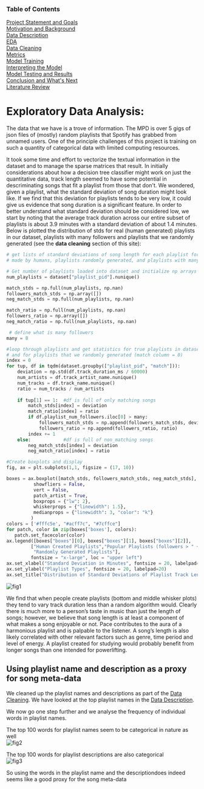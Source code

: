 ### Table of Contents
[Project Statement and Goals](https://tralpha.github.io/spotify-project/project-statement-and-goals.html) <br>
[Motivation and Background](https://tralpha.github.io/spotify-project/motivation-and-background.html) <br>
[Data Description](https://tralpha.github.io/spotify-project/data-description.html) <br>
[EDA](https://tralpha.github.io/spotify-project/eda.html) <br>
[Data Cleaning](https://tralpha.github.io/spotify-project/data-cleaning.html) <br>
[Metrics](https://tralpha.github.io/spotify-project/metrics.html) <br>
[Model Training](https://tralpha.github.io/spotify-project/model-training.html) <br>
[Interpreting the Model](https://tralpha.github.io/spotify-project/interpreting-the-model.html) <br>
[Model Testing and Results](https://tralpha.github.io/spotify-project/model-testing-and-results.html) <br>
[Conclusion and What's Next](https://tralpha.github.io/spotify-project/conclusion.html) <br>
[Literature Review](https://tralpha.github.io/spotify-project/literature-review.html) <br>

# Exploratory Data Analysis:

The data that we have is a trove of information.  The MPD is over 5 gigs of json files of (mostly) random playlists that Spotify has grabbed from unnamed users.  One of the principle challenges of this project is training on such a quantity of categorical data with limited computing resources.

It took some time and effort to vectorize the textual information in the dataset and to manage the sparse matrices that result.  In initially considerations about how a decision tree classifier might work on just the quantitative data, track length seemed to have some potential in descriminating songs that fit a playlist from those that don't.  We wondered, given a playlist, what the standard deviation of song duration might look like. If we find that this deviation for playlists tends to be very low, it could give us evidence that song duration is a significant feature. In order to better understand what standard deviation should be considered low, we start by noting that the average track duration across our entire subset of playlists is about 3.9 minutes with a standard deviation of about 1.4 minutes.  Below is plotted the distribution of stds for real (human generated) playlists in our dataset, playlists with many followers and playlists that we randomly generated (see the **data cleaning** section of this site):

```python
# get lists of standard deviations of song length for each playlist for playlists 
# made by humans, playlists randomly generated, and playlists with many followers 

# Get number of playlists loaded into dataset and initialize np arrays to hold stats
num_playlists = dataset["playlist_pid"].nunique()

match_stds = np.full(num_playlists, np.nan)
followers_match_stds = np.array([])
neg_match_stds = np.full(num_playlists, np.nan)

match_ratio = np.full(num_playlists, np.nan)
followers_ratio = np.array([])
neg_match_ratio = np.full(num_playlists, np.nan)

 # define what is many followers
many = 8           

#loop through playlists and get statistics for true playlists in dataset (match column = 1)
# and for playlists that we randomly generated (match column = 0)
index = 0
for tup, df in tqdm(dataset.groupby(["playlist_pid", "match"])):
    deviation = np.std(df.track_duration_ms / 60000)
    num_artists = df.track_artist_name.nunique()
    num_tracks = df.track_name.nunique()
    ratio = num_tracks / num_artists
    
    if tup[1] == 1:  #df is full of only matching songs
        match_stds[index] = deviation
        match_ratio[index] = ratio
        if df.playlist_num_followers.iloc[0] > many:
            followers_match_stds = np.append(followers_match_stds, deviation)
            followers_ratio = np.append(followers_ratio, ratio)
        index += 1
    else:            #df is full of non_matching songs
        neg_match_stds[index] = deviation
        neg_match_ratio[index] = ratio
 ```
 
 ```python
#Create boxplots and display
fig, ax = plt.subplots(1,1, figsize = (17, 10))

boxes = ax.boxplot([match_stds, followers_match_stds, neg_match_stds], 
           showfliers = False, 
           vert = False,
           patch_artist = True,
           boxprops = {"lw": 2}, 
           whiskerprops = {"linewidth": 1.5},
           medianprops = {"linewidth": 3, "color": "k"}
          )
colors = ['#fffc5e', "#acff7c", "#7cffce"]
for patch, color in zip(boxes['boxes'], colors): 
    patch.set_facecolor(color)
ax.legend([boxes["boxes"][0], boxes["boxes"][1], boxes["boxes"][2]], 
          ["Human Created Playlists","Popular Playlists (followers > " + str(many)+ ")", 
           "Randomly Generated Playlists"], 
          fontsize = "x-large", loc = "upper left")
ax.set_xlabel("Standard Deviation in Minutes", fontsize = 20, labelpad=20)
ax.set_ylabel("Playlist Types", fontsize = 20, labelpad=20)
ax.set_title("Distribution of Standard Deviations of Playlist Track Length", fontsize = 25, pad=20);
```

![fig1](images/playlist_length_devs.png)

We find that when people create playlists (bottom and middle whisker plots) they tend to vary track duration less than a random algorithm would.  Clearly there is much more to a person’s taste in music than just the length of songs; however, we believe that song length is at least a component of what makes a song enjoyable or not.  Pace contributes to the aura of a harmonious playlist and is palpable to the listener. A song’s length is also likely correlated with other relevant factors such as genre, time period and level of energy. A playlist created for studying would probably benefit from longer songs than one intended for powerlifting.

## Using playlist name and description as a proxy for song meta-data
We cleaned up the playlist names and descriptions as part of the [Data Cleaning](https://tralpha.github.io/spotify-project/data-cleaning.html). We have looked at the top playlist names in the [Data Description](https://tralpha.github.io/spotify-project/data-description.html). 

We now go one step further and we analyse the frequency of individual words in playlist names.

The top 100 words for playlist names seem to be categorical in nature as well
<br>
![fig2](images/playlist_name_top_100_words.png)

The top 100 words for playlist descriptions are also categorical
<br>
![fig3](images/playlist_description_top_100_words.png)

So using the words in the playlist name and the descriptiondoes indeed seems like a good proxy for the song meta-data

